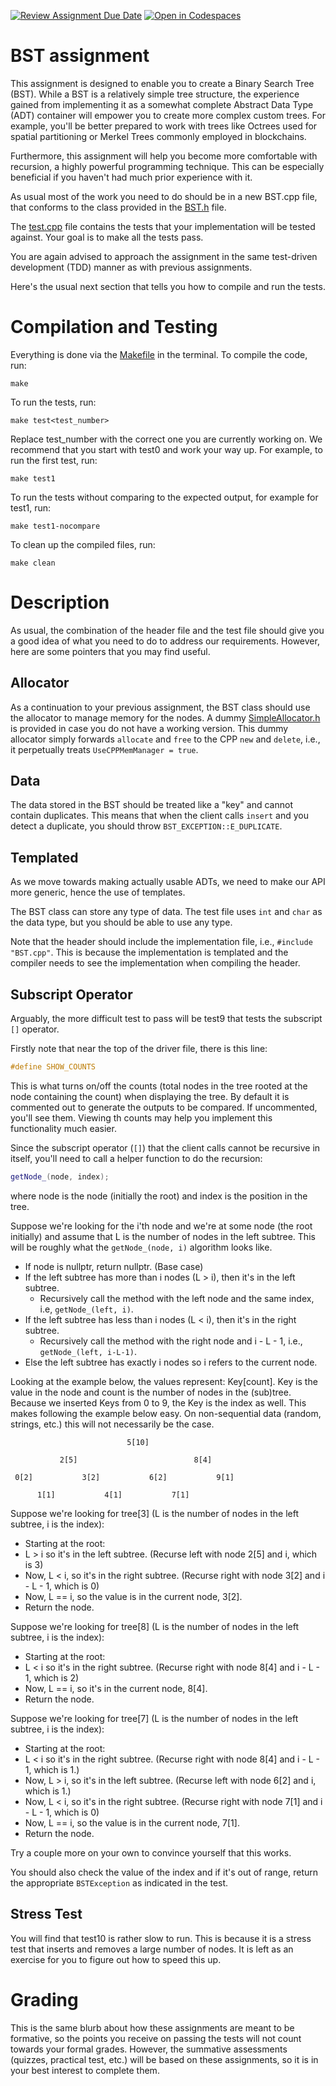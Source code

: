 [![Review Assignment Due Date](https://classroom.github.com/assets/deadline-readme-button-24ddc0f5d75046c5622901739e7c5dd533143b0c8e959d652212380cedb1ea36.svg)](https://classroom.github.com/a/X0aiKzZF)
[![Open in Codespaces](https://classroom.github.com/assets/launch-codespace-7f7980b617ed060a017424585567c406b6ee15c891e84e1186181d67ecf80aa0.svg)](https://classroom.github.com/open-in-codespaces?assignment_repo_id=12100227)
# BST assignment

This assignment is designed to enable you to create a Binary Search Tree (BST). While a BST is a relatively simple tree structure, the experience gained from implementing it as a somewhat complete Abstract Data Type (ADT) container will empower you to create more complex custom trees. For example, you'll be better prepared to work with trees like Octrees used for spatial partitioning or Merkel Trees commonly employed in blockchains.

Furthermore, this assignment will help you become more comfortable with recursion, a highly powerful programming technique. This can be especially beneficial if you haven't had much prior experience with it.

As usual most of the work you need to do should be in a new BST.cpp file, that conforms to the class provided in the [BST.h](BST.h) file.

The [test.cpp](test.cpp) file contains the tests that your implementation will be tested against. Your goal is to make all the tests pass.

You are again advised to approach the assignment in the same test-driven development (TDD) manner as with previous assignments.

Here's the usual next section that tells you how to compile and run the tests. 

# Compilation and Testing

Everything is done via the [Makefile](Makefile) in the terminal. To compile the code, run:

```
make
```

To run the tests, run:

```
make test<test_number>
```

Replace test_number with the correct one you are currently working on. We recommend that you start with test0 and work your way up.
For example, to run the first test, run:

```
make test1
```

To run the tests without comparing to the expected output, for example for test1, run:

```
make test1-nocompare
```

To clean up the compiled files, run:

```
make clean
```

# Description

As usual, the combination of the header file and the test file should give you a good idea of what you need to do to address our requirements. However, here are some pointers that you may find useful.

## Allocator

As a continuation to your previous assignment, the BST class should use the allocator to manage memory for the nodes. A dummy [SimpleAllocator.h](SimpleAllocator.h) is provided in case you do not have a working version. This dummy allocator simply forwards `allocate` and `free` to the CPP `new` and `delete`, i.e., it perpetually treats `UseCPPMemManager = true`.

## Data

The data stored in the BST should be treated like a "key" and cannot contain duplicates. This means that when the client calls `insert` and you detect a duplicate, you should throw `BST_EXCEPTION::E_DUPLICATE`.

## Templated

As we move towards making actually usable ADTs, we need to make our API more generic, hence the use of templates.

The BST class can store any type of data. The test file uses `int` and `char` as the data type, but you should be able to use any type.

Note that the header should include the implementation file, i.e., `#include "BST.cpp"`. This is because the implementation is templated and the compiler needs to see the implementation when compiling the header.

## Subscript Operator

Arguably, the more difficult test to pass will be test9 that tests the subscript `[]` operator.

Firstly note that near the top of the driver file, there is this line:

```c++
#define SHOW_COUNTS
```

This is what turns on/off the counts (total nodes in the tree rooted at the node containing the count) when displaying the tree. By default it is commented out to generate the outputs to be compared. If uncommented, you'll see them. Viewing th counts may help you implement this functionality much easier.

Since the subscript operator (`[]`) that the client calls cannot be recursive in itself, you'll need to call a helper function to do the recursion:

```c++
getNode_(node, index);
```

where node is the node (initially the root) and index is the position in the tree.

Suppose we're looking for the i'th node and we're at some node (the root initially) and assume that L is the number of nodes in the left subtree. This will be roughly what the `getNode_(node, i)` algorithm looks like.

- If node is nullptr, return nullptr. (Base case)
-	If the left subtree has more than i nodes (L > i), then it's in the left subtree.
    -	Recursively call the method with the left node and the same index, i.e, `getNode_(left, i)`.
- If the left subtree has less than i nodes (L < i), then it's in the right subtree.
    - Recursively call the method with the right node and i - L - 1, i.e., `getNode_(left, i-L-1)`.
-	Else the left subtree has exactly i nodes so i refers to the current node.

Looking at the example below, the values represent: Key[count]. Key is the value in the node and count is the number of nodes in the (sub)tree. Because we inserted Keys from 0 to 9, the Key is the index as well. This makes following the example below easy. On non-sequential data (random, strings, etc.) this will not necessarily be the case.

```
                          5[10]

           2[5]                          8[4]

 0[2]           3[2]           6[2]           9[1]

      1[1]           4[1]           7[1]
```

Suppose we're looking for tree[3] (L is the number of nodes in the left subtree, i is the index):
- Starting at the root:
- L > i so it's in the left subtree. (Recurse left with node 2[5] and i, which is 3)
- Now, L < i, so it's in the right subtree. (Recurse right with node 3[2] and i - L - 1, which is 0)
- Now, L == i, so the value is in the current node, 3[2].
- Return the node.

Suppose we're looking for tree[8] (L is the number of nodes in the left subtree, i is the index):
- Starting at the root:
- L < i so it's in the right subtree. (Recurse right with node 8[4] and i - L - 1, which is 2)
- Now, L == i, so it's in the current node, 8[4].
- Return the node.

Suppose we're looking for tree[7] (L is the number of nodes in the left subtree, i is the index):
- Starting at the root:
- L < i so it's in the right subtree. (Recurse right with node 8[4] and i - L - 1, which is 1.)
- Now, L > i, so it's in the left subtree. (Recurse left with node 6[2] and i, which is 1.)
- Now, L < i, so it's in the right subtree. (Recurse right with node 7[1] and i - L - 1, which is 0)
- Now, L == i, so the value is in the current node, 7[1].
- Return the node.

Try a couple more on your own to convince yourself that this works.

You should also check the value of the index and if it's out of range, return the appropriate `BSTException` as indicated in the test.

## Stress Test

You will find that test10 is rather slow to run. This is because it is a stress test that inserts and removes a large number of nodes. It is left as an exercise for you to figure out how to speed this up.

# Grading
This is the same blurb about how these assignments are meant to be formative, so the points you receive on passing the tests will not count towards your formal grades. However, the summative assessments (quizzes, practical test, etc.) will be based on these assignments, so it is in your best interest to complete them.
